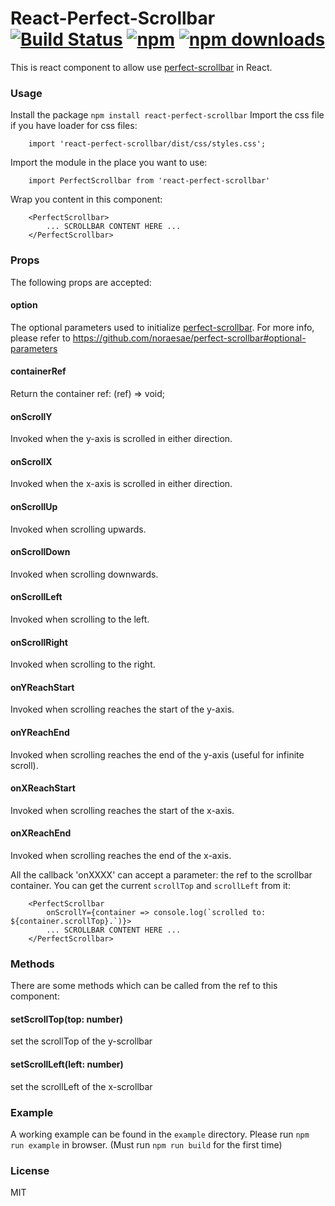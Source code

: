 # React-Perfect-Scrollbar [![Build Status](https://travis-ci.org/goldenyz/react-perfect-scrollbar.svg?branch=master)](https://travis-ci.org/goldenyz/react-perfect-scrollbar) [![npm](https://img.shields.io/npm/v/react-perfect-scrollbar.svg?style=flat-square)](https://www.npmjs.com/package/react-perfect-scrollbar) [![npm downloads](https://img.shields.io/npm/dm/react-perfect-scrollbar.svg)](https://www.npmjs.com/package/react-perfect-scrollbar)

This is react component to allow use [perfect-scrollbar](https://github.com/noraesae/perfect-scrollbar) in React.

### Usage
Install the package `npm install react-perfect-scrollbar`
Import the css file if you have loader for css files:
```
    import 'react-perfect-scrollbar/dist/css/styles.css';
```
Import the module in the place you want to use:
```
    import PerfectScrollbar from 'react-perfect-scrollbar'
```
Wrap you content in this component:
```
    <PerfectScrollbar>
        ... SCROLLBAR CONTENT HERE ...
    </PerfectScrollbar>
```

### Props
The following props are accepted:
#### option
The optional parameters used to initialize [perfect-scrollbar](https://github.com/noraesae/perfect-scrollbar).
For more info, please refer to  https://github.com/noraesae/perfect-scrollbar#optional-parameters
#### containerRef
Return the container ref: (ref) => void;
#### onScrollY
Invoked when the y-axis is scrolled in either direction.
#### onScrollX
Invoked when the x-axis is scrolled in either direction.
#### onScrollUp
Invoked when scrolling upwards.
#### onScrollDown
Invoked when scrolling downwards.
#### onScrollLeft
Invoked when scrolling to the left.
#### onScrollRight
Invoked when scrolling to the right.
#### onYReachStart
Invoked when scrolling reaches the start of the y-axis.
#### onYReachEnd
Invoked when scrolling reaches the end of the y-axis (useful for infinite scroll).
#### onXReachStart
Invoked when scrolling reaches the start of the x-axis.
#### onXReachEnd
Invoked when scrolling reaches the end of the x-axis.

All the callback 'onXXXX' can accept a parameter: the ref to the scrollbar container. You can get the current `scrollTop` and `scrollLeft` from it:
```
    <PerfectScrollbar
        onScrollY={container => console.log(`scrolled to: ${container.scrollTop}.`)}>
        ... SCROLLBAR CONTENT HERE ...
    </PerfectScrollbar>
```

### Methods
There are some methods which can be called from the ref to this component:
#### setScrollTop(top: number)
set the scrollTop of the y-scrollbar
#### setScrollLeft(left: number)
set the scrollLeft of the x-scrollbar

### Example
A working example can be found in the `example` directory. Please run `npm run example` in browser. (Must run `npm run build` for the first time)

### License
MIT
